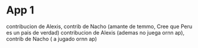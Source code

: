 # App 1

contribucion de Alexis, contrib de Nacho (amante de temmo, Cree que Peru es un pais de verdad)
contribucion de Alexis (ademas no juega ornn ap), contrib de Nacho ( a jugado ornn ap)



